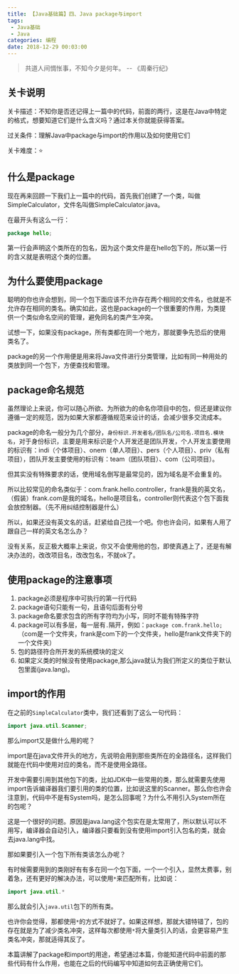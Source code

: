 ```yaml
---
title: 【Java基础篇】四、Java package与import
tags: 
 - Java基础
 - Java
categories: 编程
date: 2018-12-29 00:03:00
---
```


> 共道人间惆怅事，不知今夕是何年。  -- 《周秦行纪》

## 关卡说明

关卡描述：不知你是否还记得上一篇中的代码，前面的两行，这是在Java中特定的格式，想要知道它们是什么含义吗？通过本关你就能获得答案。

过关条件：理解Java中package与import的作用以及如何使用它们

关卡难度：⭐️

## 什么是package

现在再来回顾一下我们上一篇中的代码，首先我们创建了一个类，叫做SimpleCalculator，文件名叫做SimpleCalculator.java。

在最开头有这么一行：

```java
package hello;
```

第一行会声明这个类所在的包名，因为这个类文件是在hello包下的，所以第一行的含义就是表明这个类的位置。

## 为什么要使用package

聪明的你也许会想到，同一个包下面应该不允许存在两个相同的文件名，也就是不允许存在相同的类名。确实如此，这也是package的一个很重要的作用，为类提供一个类似命名空间的管理，避免同名的类产生冲突。

试想一下，如果没有package，所有类都在同一个地方，那就要争先恐后的使用类名了。

package的另一个作用便是用来将Java文件进行分类管理，比如有同一种用处的类放到同一个包下，方便查找和管理。

## package命名规范

虽然理论上来说，你可以随心所欲、为所欲为的命名你项目中的包，但还是建议你遵循一定的规范，因为如果大家都遵循规范来设计的话，会减少很多交流成本。

package的命名一般分为几个部分，`身份标识.开发者名/团队名/公司名.项目名.模块名`，对于身份标识，主要是用来标识是个人开发还是团队开发，个人开发主要使用的标识有：indi（个体项目）、onem（单人项目）、pers（个人项目）、priv（私有项目），团队开发主要使用的标识有：team（团队项目）、com（公司项目）。

但其实没有特殊要求的话，使用域名倒写是最常见的，因为域名是不会重复的。

所以比较常见的命名类似于：com.frank.hello.controller，frank是我的英文名，（假装）frank.com是我的域名，hello是项目名，controller则代表这个包下面我会放控制器。（先不用纠结控制器是什么）

所以，如果还没有英文名的话，赶紧给自己找一个吧。你也许会问，如果有人用了跟自己一样的英文名怎么办？

没有关系，反正极大概率上来说，你又不会使用他的包，即使真遇上了，还是有解决办法的，改改项目名，改改包名，不就ok了。

## 使用package的注意事项

1. package必须是程序中可执行的第一行代码
2. package语句只能有一句，且语句后面有分号
3. package命名要求包含的所有字符均为小写，同时不能有特殊字符
4. package可以有多层，每一层有`.`隔开，例如：`package com.frank.hello;`（com是一个文件夹，frank是com下的一个文件夹，hello是frank文件夹下的一个文件夹）
5. 包的路径符合所开发的系统模块的定义
6. 如果定义类的时候没有使用package,那么java就认为我们所定义的类位于默认包里面(java.lang)。

## import的作用

在之前的`SimpleCalculator`类中，我们还看到了这么一句代码：

```java
import java.util.Scanner;
```

那么import又是做什么用的呢？

import是在java文件开头的地方，先说明会用到那些类所在的全路径名，这样我们就能在代码中使用对应的类名，而不是使用全路径。

开发中需要引用到其他包下的类，比如JDK中一些常用的类，那么就需要先使用import告诉编译器我们要引用的类的位置，比如说这里的Scanner。那么你也许会注意到，代码中不是有System吗，是怎么回事呢？为什么不用引入System所在的包呢？

这是一个很好的问题。原因是java.lang这个包实在是太常用了，所以默认可以不用写，编译器会自动引入，编译器只要看到没有使用import引入包名的类，就会去java.lang中找。

那如果要引入一个包下所有类该怎么办呢？

有时候需要用到的类刚好有有多在同一个包下面，一个一个引入，显然太费事，别着急，还有更好的解决办法，可以使用`*`来匹配所有，比如说：

```java
import java.util.*
```

那么就会引入`java.util`包下的所有类。

也许你会觉得，那都使用`*`的方式不就好了。如果这样想，那就大错特错了，包的存在就是为了减少类名冲突，这样每次都使用`*`将大量类引入的话，会更容易产生类名冲突，那就适得其反了。

本篇讲解了package和import的用途，希望通过本篇，你能知道代码中前面的那些代码有什么作用，也能在之后的代码编写中知道如何去正确使用它们。